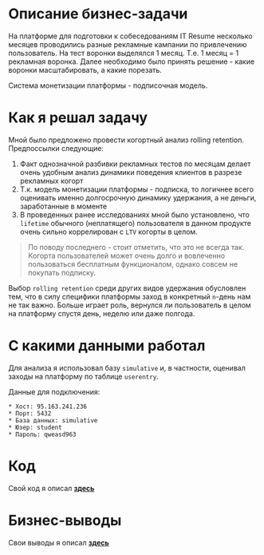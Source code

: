 # Описание бизнес-задачи

На платформе для подготовки к собеседованиям IT Resume несколько месяцев проводились разные рекламные кампании по привлечению пользователь. На тест воронки выделялся 1 месяц. Т.е. 1 месяц = 1 рекламная воронка. Далее необходимо было принять решение - какие воронки масштабировать, а какие порезать. 

Система монетизации платформы - подписочная модель. 

# Как я решал задачу

Мной было предложено провести когортный анализ rolling retention. Предпоссылки следующие: 

1. Факт однозначной разбивки рекламных тестов по месяцам делает очень удобным анализ динамики поведения клиентов в разрезе рекламных когорт 
2. Т.к. модель монетизации платформы - подписка, то логичнее всего оценивать именно долгосрочную динамику удержания, а не деньги, заработанные в моменте
3. В проведенных ранее исследованиях мной было установлено, что `lifetime` обычного (неплатящего) пользователя в данном продукте очень сильно коррелирован с `LTV` когорты в целом. 

> По поводу последнего - стоит отметить, что это не всегда так. Когорта пользователей может очень долго и вовлеченно пользоваться бесплатным функционалом, однако совсем не покупать подписку. 

Выбор `rolling retention` среди других видов удержания обусловлен тем, что в силу специфики платформы заход в конкретный `n`-день нам не так важно. Больше играет роль, вернулся ли пользователь в целом на платформу спустя день, неделю или даже полгода. 

# С какими данными работал 

Для анализа я использовал базу `simulative` и, в частности, оценивал заходы на платформу по таблице `userentry`.

Данные для подключения:

```
* Хост: 95.163.241.236
* Порт: 5432
* База данных: simulative
* Юзер: student
* Пароль: qweasd963
```

# Код

Свой код я описал [**здесь**](script.sql)

# Бизнес-выводы

Свои выводы я описал [**здесь**](insights.md)